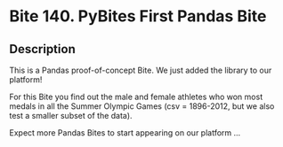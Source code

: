 # Bite 140. PyBites First Pandas Bite

## Description 

This is a Pandas proof-of-concept Bite. We just added the library to our platform!

For this Bite you find out the male and female athletes who won most medals in all the Summer Olympic Games (csv = 1896-2012, but we also test a smaller subset of the data).

Expect more Pandas Bites to start appearing on our platform ...